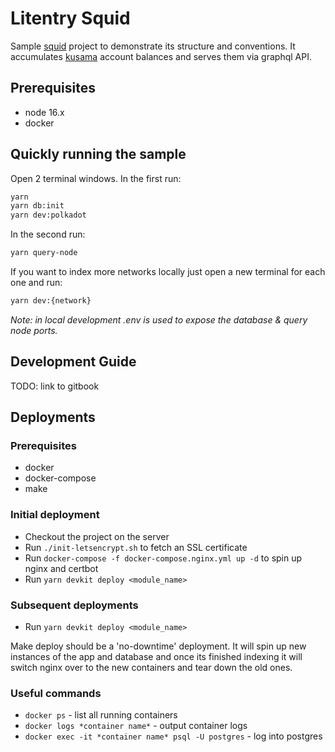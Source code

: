 # Litentry Squid

Sample [squid](https://subsquid.io) project to demonstrate its structure and conventions.
It accumulates [kusama](https://kusama.network) account balances and serves them via graphql API.

## Prerequisites

- node 16.x
- docker

## Quickly running the sample

Open 2 terminal windows. In the first run:

```bash
yarn
yarn db:init
yarn dev:polkadot
```

In the second run:

```bash
yarn query-node
```

If you want to index more networks locally just open a new terminal for each one and run:

```bash
yarn dev:{network}
```

_Note: in local development .env is used to expose the database & query node ports._

## Development Guide

TODO: link to gitbook

## Deployments

### Prerequisites

- docker
- docker-compose
- make

### Initial deployment

- Checkout the project on the server
- Run `./init-letsencrypt.sh` to fetch an SSL certificate
- Run `docker-compose -f docker-compose.nginx.yml up -d` to spin up nginx and certbot
- Run `yarn devkit deploy <module_name>`

### Subsequent deployments

- Run `yarn devkit deploy <module_name>`

Make deploy should be a 'no-downtime' deployment. It will spin up new instances of the app and database and once its finished indexing it will switch nginx over to the new containers and tear down the old ones.

### Useful commands

- `docker ps` - list all running containers
- `docker logs *container name*` - output container logs
- `docker exec -it *container name* psql -U postgres` - log into postgres
